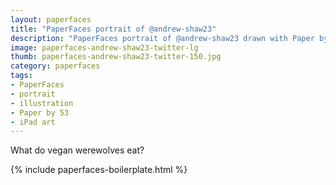 ```yaml
---
layout: paperfaces
title: "PaperFaces portrait of @andrew-shaw23"
description: "PaperFaces portrait of @andrew-shaw23 drawn with Paper by 53 on an iPad."
image: paperfaces-andrew-shaw23-twitter-lg
thumb: paperfaces-andrew-shaw23-twitter-150.jpg
category: paperfaces
tags: 
- PaperFaces
- portrait
- illustration
- Paper by 53
- iPad art
---
```


What do vegan werewolves eat?

{% include paperfaces-boilerplate.html %}